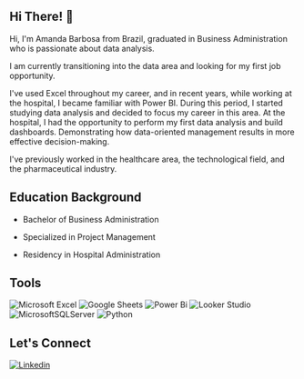 ## Hi There! 👋

Hi, I'm Amanda Barbosa from Brazil, graduated in Business Administration who is passionate about data analysis.

I am currently transitioning into the data area and looking for my first job opportunity.

I've used Excel throughout my career, and in recent years, while working at the hospital, I became familiar with Power BI.
During this period, I started studying data analysis and decided to focus my career in this area.
At the hospital, I had the opportunity to perform my first data analysis and build dashboards. Demonstrating how data-oriented management results in more effective decision-making.

I've previously worked in the healthcare area, the technological field, and the pharmaceutical industry.

## Education Background

* Bachelor of Business Administration

* Specialized in Project Management

* Residency in Hospital Administration

## Tools

![Microsoft Excel](https://img.shields.io/badge/Microsoft_Excel-217346?style=for-the-badge&logo=microsoft-excel&logoColor=white)
![Google Sheets](https://img.shields.io/badge/Google%20Sheets-34A853?style=for-the-badge&logo=google-sheets&logoColor=white)
![Power Bi](https://img.shields.io/badge/power_bi-F2C811?style=for-the-badge&logo=powerbi&logoColor=black)
![Looker Studio](https://img.shields.io/badge/Looker_Studio-4387f4?style=for-the-badge&logo=looker-studio&logoColor=white)
![MicrosoftSQLServer](https://img.shields.io/badge/Microsoft_SQL_Server-CC2927?style=for-the-badge&logo=microsoft-sql-server&logoColor=white)
![Python](https://img.shields.io/badge/python-3670A0?style=for-the-badge&logo=python&logoColor=ffdd54)

## Let's Connect

<a href="https://www.linkedin.com/in/amanda-do-nascimento-barbosa/"><img src="https://img.shields.io/badge/linkedin-%230077B5.svg?&style=for-the-badge&logo=linkedin&logoColor=white" alt="Linkedin"/></a>&nbsp;

